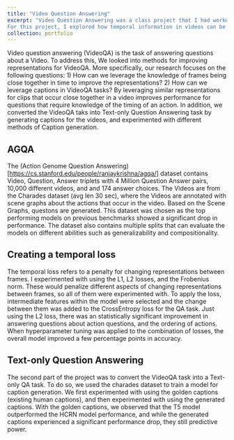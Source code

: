 ```yaml
---
title: "Video Question Answering"
excerpt: "Video Question Answering was a class project that I had worked on as part of the Question Answering Class (11-797). 
For this project, I explored how temporal information in videos can be leveraged to improve Video Question Ansering <br/><img src='/images/VideoQA.png' width='30%'> <br/><!--Link to VideoQA.pdf--> [Project Report](../files/VideoQA.pdf)"
collection: portfolio
---
```


Video question answering (VideoQA) is the task of answering questions about a Video. 
To address this, We looked into methods for improving representations for VideoQA. More specifically, our research focuses on the following questions: 
    1) How can we leverage the knowledge of frames being close together in time to improve the representations?
    2) How can we leverage captions in VideoQA tasks?
By leveraging similar representations for clips that occur close together in a video improves performance for questions that require knowledge of the timing of an action.
In addition, we converted the VideoQA taks into Text-only Question Answering task by generating captions for the videos, and experimented with different methods of Caption generation.

## AGQA

The (Action Genome Question Answering)[https://cs.stanford.edu/people/ranjaykrishna/agqa/] dataset contains Video, Question, Answer triplets with 4 Million Question Answer pairs, 10,000 different videos, and and 174 answer choices. The Videos are from the Charades dataset (avg len 30 sec), where the Videos are annotated with scene graphs about the actions that occur in the video. Based on the Scene Graphs, questons are generated. This dataset was chosen as the top performing models on previous benchmarks showed a significant drop in performance. The dataset also contains multiple splits that can evaluate the models on different abilities such as generalizability and compositionality.

## Creating a temporal loss

The temporal loss refers to a penalty for changing representations between frames. I experimented with using the L1, L2 losses, and the Frobenius norm. These would penalize different aspects of changing representations between frames, so all of them were experimented with. To apply the loss, intermediate features within the model were selected and the change between them was added to the CrossEntropy loss for the QA task. Just using the L2 loss, there was an statistically significant improvement in answering questions about action questions, and the ordering of actions. When hyperparameter tuning was applied to the combination of losses, the overall model improved a few percentage points in accuracy. 

## Text-only Question Answering

The second part of the project was to convert the VideoQA task into a Text-only QA task. To do so, we used the charades dataset to train a model for caption generation. We first experimented with using the golden captions (existing human captions), and then experimented with using the generated captions. With the golden captions, we observed that the T5 model outperformed the HCRN model performance, and while the generated captions experienced a significant performance drop, they still predictive power. 
